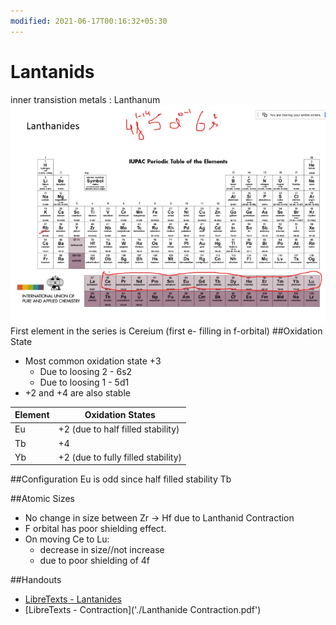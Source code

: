 ```yaml
---
modified: 2021-06-17T00:16:32+05:30
---
```


# Lantanids

inner transistion metals : Lanthanum
![img.png](img.png)
First element in the series is Cereium (first e- filling in f-orbital)
##Oxidation State
* Most common oxidation state +3
    * Due to loosing 2 - 6s2
    * Due to loosing 1 - 5d1
* +2 and +4 are also stable

Element | Oxidation States 
--- | ---
Eu | +2 (due to half filled stability)
Tb | +4
Yb | +2 (due to fully filled stability)

##Configuration
Eu is odd since half filled stability
Tb 

##Atomic Sizes

* No change in size between Zr -> Hf due to Lanthanid Contraction
* F orbital has poor shielding effect.
* On moving Ce to Lu:
  * decrease in size//not increase
  * due to poor shielding of 4f

##Handouts

* [LibreTexts - Lantanides]('./Lanthanides.pdf')
* [LibreTexts - Contraction]('./Lanthanide Contraction.pdf')
